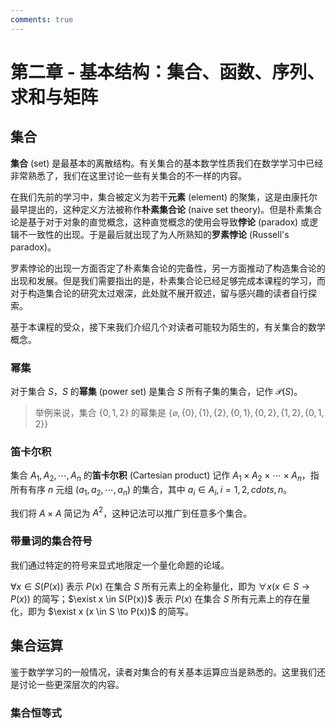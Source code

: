 ```yaml
---
comments: true
---
```


# 第二章 - 基本结构：集合、函数、序列、求和与矩阵

## 集合

**集合** (set) 是最基本的离散结构。有关集合的基本数学性质我们在数学学习中已经非常熟悉了，我们在这里讨论一些有关集合的不一样的内容。

在我们先前的学习中，集合被定义为若干**元素** (element) 的聚集，这是由康托尔最早提出的，这种定义方法被称作**朴素集合论** (naive set theory)。但是朴素集合论是基于对于对象的直觉概念，这种直觉概念的使用会导致**悖论** (paradox) 或逻辑不一致性的出现。于是最后就出现了为人所熟知的**罗素悖论** (Russell's paradox)。

罗素悖论的出现一方面否定了朴素集合论的完备性，另一方面推动了构造集合论的出现和发展。但是我们需要指出的是，朴素集合论已经足够完成本课程的学习，而对于构造集合论的研究太过艰深，此处就不展开叙述，留与感兴趣的读者自行探索。

基于本课程的受众，接下来我们介绍几个对读者可能较为陌生的，有关集合的数学概念。

### 幂集

对于集合 $S$，$S$ 的**幂集** (power set) 是集合 $S$ 所有子集的集合，记作 $\mathcal{P}(S)$。

> 举例来说，集合 $\{0, 1, 2\}$ 的幂集是 $\{\varnothing, \{0\}, \{1\}, \{2\}, \{0, 1\}, \{0, 2\}, \{1, 2\}, \{0, 1, 2\}\}$

### 笛卡尔积

集合 $A_{1}, A_{2}, \cdots, A_{n}$ 的**笛卡尔积** (Cartesian product) 记作 $A_{1} \times A_{2} \times \cdots \times A_{n}$，指所有有序 $n$ 元组 $(a_{1}, a_{2}, \cdots, a_{n})$ 的集合，其中 $a_{i} \in A_{i}, i = 1, 2, cdots, n$。

我们将 $A \times A$ 简记为 $A^{2}$，这种记法可以推广到任意多个集合。

### 带量词的集合符号

我们通过特定的符号来显式地限定一个量化命题的论域。

$\forall x \in S(P(x))$ 表示 $P(x)$ 在集合 $S$ 所有元素上的全称量化，即为 $\forall x (x \in S \to P(x))$ 的简写；$\exist x \in S(P(x))$ 表示 $P(x)$ 在集合 $S$ 所有元素上的存在量化，即为 $\exist x (x \in S \to P(x))$ 的简写。

## 集合运算

鉴于数学学习的一般情况，读者对集合的有关基本运算应当是熟悉的。这里我们还是讨论一些更深层次的内容。

### 集合恒等式
